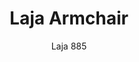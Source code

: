 ---
designer: Alessandro Busana
description: "Stylistic%20simplicity%20defines%20the%20Laja%20collection.%20Armchair%20with%20steel%20structure%20and%20seat%20formed%20by%20crossed%20elastic%20belts%2C%20immersed%20in%20polyurethane%20foam%2C%20with%20a%20slightly%20elastic%20and%20welcoming%20back.%20The%20coverings%20can%20be%20in%20leather%20or%20fabric%20and%20the%20wide%20range%20of%20colors%20allows%20monochromatic%20coatings%20or%20two-color%20combinations.%20The%20legs%20can%20be%20painted%20in%20colors%20coordinated%20with%20the%20coverings%20or%20in%20polished%20aluminum."
image_primary: img/Laja_885_01_zoom.jpg
image_secondary: img/Laja_885_02_zoom.jpg
manufacturer: Pedrali
href: https://www.pedrali.it/en/products/catalog/Chair-LAJA-885/
subtitle: Laja 885
title: Laja Armchair
image_thumb: img/Laja_885_cover.jpg
tags: 
  - pedrali
  - chairs
category: chairs
slug: /manufacturers/pedrali/chairs/alessandro-busana-laja-armchair
---